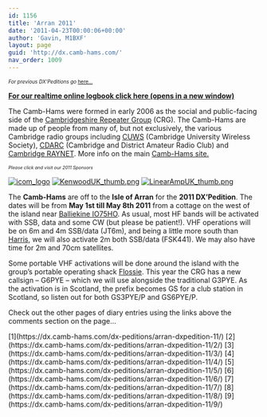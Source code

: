 ```yaml
---
id: 1156
title: 'Arran 2011'
date: '2011-04-23T00:00:06+00:00'
author: 'Gavin, M1BXF'
layout: page
guid: 'http://dx.camb-hams.com/'
nav_order: 1009
---
```


*<span style="font-size: x-small;"><span style="font-size: x-small;">For previous DX’Peditions go </span></span>*[<span style="font-size: x-small;"><span style="font-size: x-small;">here…</span></span>](http://dx.camb-hams.com/dx-peditions)

**[For our realtime online logbook click here (opens in a new window)](http://dx.camb-hams.com/online-logbooks/arran-2011-logbook/)**

The Camb-Hams were formed in early 2006 as the social and public-facing side of the [Cambridgeshire Repeater Group](http://www.cambridgerepeaters.net/) (CRG). The Camb-Hams are made up of people from many of, but not exclusively, the various Cambridge radio groups including [CUWS](http://www.g6uw.org/) (Cambridge University Wireless Society), [CDARC](http://www.cdarc.co.uk/) (Cambridge and District Amateur Radio Club) and [Cambridge RAYNET](http://www.cambridgeshire-raynet.net/). More info on the main [Camb-Hams site.](http://www.camb-hams.com/)

<span style="font-size: xx-small;">*Please click and visit our 2011 Sponsors*</span>

[![](http://dx.camb-hams.com/wp-content/uploads/2011/04/icom_logo.png "icom_logo")](http://bit.ly/cambhams-icom) [![](http://dx.camb-hams.com/wp-content/uploads/2011/04/KenwoodUK_thumb.png "KenwoodUK_thumb.png")](http://bit.ly/cambhams-kenwood) [![](http://dx.camb-hams.com/wp-content/uploads/2011/04/LinearAmpUK_thumb.png "LinearAmpUK_thumb.png")](http://bit.ly/cambhams-linamp)  
  
The **Camb-Hams** are off to the **Isle of Arran** for the **2011 DX’Pedition**. The dates will be from **May 1st till May 8th 2011** from a cottage on the west of the island near [Balliekine IO75HO](http://goo.gl/maps/Y21e). As usual, most HF bands will be activated with SSB, data and some CW (but please be patient!). VHF operations will be on 6m and 4m SSB/data (JT6m), and being a little more south than [Harris](http://dx.camb-hams.com/dx-peditions/harris-dxpedition-10/), we will also activate 2m both SSB/data (FSK441). We may also have time for 2m and 70cm satellites.

Some portable VHF activations will be done around the island with the group’s portable operating shack [Flossie](http://www.camb-hams.com/flossie). This year the CRG has a new callsign – G6PYE – which we will use alongside the traditional G3PYE. As the activation is in Scotland, the prefix becomes GS for a club station in Scotland, so listen out for both GS3PYE/P and GS6PYE/P.

Check out the other pages of diary entries using the links above the comments section on the page…

<div class="pagination"> [<span class="page-number">1</span>](https://dx.camb-hams.com/dx-peditions/arran-dxpedition-11/) [<span class="page-number">2</span>](https://dx.camb-hams.com/dx-peditions/arran-dxpedition-11/2/) [<span class="page-number">3</span>](https://dx.camb-hams.com/dx-peditions/arran-dxpedition-11/3/) [<span class="page-number">4</span>](https://dx.camb-hams.com/dx-peditions/arran-dxpedition-11/4/) [<span class="page-number">5</span>](https://dx.camb-hams.com/dx-peditions/arran-dxpedition-11/5/) [<span class="page-number">6</span>](https://dx.camb-hams.com/dx-peditions/arran-dxpedition-11/6/) [<span class="page-number">7</span>](https://dx.camb-hams.com/dx-peditions/arran-dxpedition-11/7/) [<span class="page-number">8</span>](https://dx.camb-hams.com/dx-peditions/arran-dxpedition-11/8/) [<span class="page-number">9</span>](https://dx.camb-hams.com/dx-peditions/arran-dxpedition-11/9/)</div>